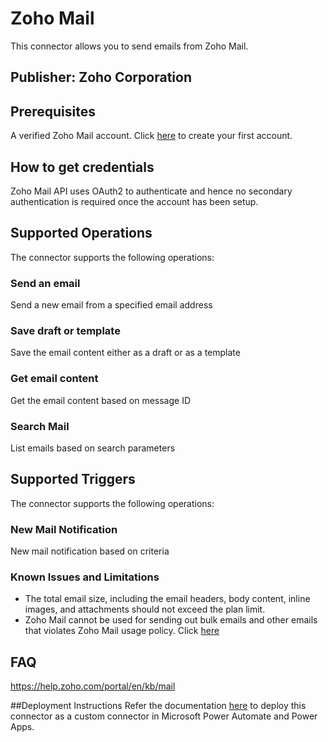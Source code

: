 # Zoho Mail

This connector allows you to send emails from Zoho Mail.

## Publisher: Zoho Corporation

## Prerequisites

A verified Zoho Mail account. Click [here](https://zoho.com/zohomail) to create your first account.


## How to get credentials

Zoho Mail API uses OAuth2 to authenticate and hence no secondary authentication is required once the account has been setup.

## Supported Operations

The connector supports the following operations:

### Send an email

Send a new email from a specified email address

### Save draft or template 

Save the email content either as a draft or as a template

### Get email content

Get the email content based on message ID

### Search Mail

List emails based on search parameters

## Supported Triggers

The connector supports the following operations:

### New Mail Notification

New mail notification based on criteria

### Known Issues and Limitations

* The total email size, including the email headers, body content, inline images, and attachments should not exceed the plan limit.
* Zoho Mail cannot be used for sending out bulk emails and other emails that violates Zoho Mail usage policy. Click [here](https://www.zoho.com/mail/help/usage-policy.html)

## FAQ

https://help.zoho.com/portal/en/kb/mail

##Deployment Instructions
Refer the documentation [here](https://learn.microsoft.com/en-us/connectors/custom-connectors/paconn-cli) to deploy this connector as a custom connector in Microsoft Power Automate and Power Apps.


